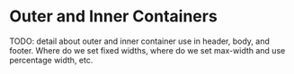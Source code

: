 # Outer and Inner Containers
TODO: detail about outer and inner container use in header, body, and footer. Where do we set fixed widths, where do we set max-width and use percentage width, etc.
